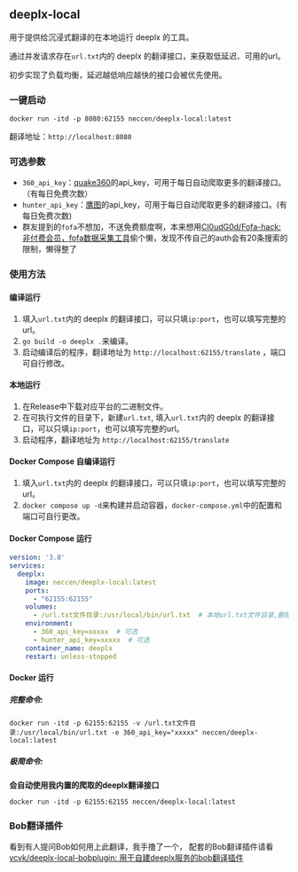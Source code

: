 ## deeplx-local

用于提供给沉浸式翻译的在本地运行 deeplx 的工具。

通过并发请求存在`url.txt`内的 deeplx 的翻译接口，来获取低延迟、可用的url。


初步实现了负载均衡，延迟越低响应越快的接口会被优先使用。

### 一键启动
`docker run -itd -p 8080:62155 neccen/deeplx-local:latest`


翻译地址：`http://localhost:8080`

### 可选参数
- `360_api_key`：[quake360](https://quake.360.net/quake/#/personal?tab=message)的api_key，可用于每日自动爬取更多的翻译接口。（有每日免费次数）
- `hunter_api_key`：[鹰图](https://hunter.qianxin.com/home/myInfo)的api_key，可用于每日自动爬取更多的翻译接口。(有每日免费次数)
- 群友提到的`fofa`不想加，不送免费额度啊，本来想用[Cl0udG0d/Fofa-hack: 非付费会员，fofa数据采集工具](https://github.com/Cl0udG0d/Fofa-hack)偷个懒，发现不传自己的auth会有20条搜索的限制，懒得整了

### 使用方法
#### 编译运行
1. 填入`url.txt`内的 deeplx 的翻译接口，可以只填`ip:port`，也可以填写完整的url。
2. `go build -o deeplx .`来编译。
3. 启动编译后的程序，翻译地址为 `http://localhost:62155/translate` ，端口可自行修改。

#### 本地运行
1. 在Release中下载对应平台的二进制文件。
2. 在可执行文件的目录下，新建`url.txt`, 填入`url.txt`内的 deeplx 的翻译接口，可以只填`ip:port`，也可以填写完整的url。
3. 启动程序，翻译地址为 `http://localhost:62155/translate`

#### Docker Compose 自编译运行
1. 填入`url.txt`内的 deeplx 的翻译接口，可以只填`ip:port`，也可以填写完整的url。
2. `docker compose up -d`来构建并启动容器，`docker-compose.yml`中的配置和端口可自行更改。

#### Docker Compose 运行
```yaml
version: '3.8'
services:
  deeplx:
    image: neccen/deeplx-local:latest
    ports:
      - "62155:62155"
    volumes:
      - /url.txt文件目录:/usr/local/bin/url.txt  # 本地url.txt文件目录,删除此行则使用内置的已经爬取的deeplx翻译接口
    environment:
      - 360_api_key=xxxxx  # 可选
      - hunter_api_key=xxxxx  # 可选
    container_name: deeplx
    restart: unless-stopped
```

#### Docker 运行
##### 完整命令:

`docker run -itd -p 62155:62155 -v /url.txt文件目录:/usr/local/bin/url.txt -e 360_api_key="xxxxx" neccen/deeplx-local:latest`

##### 极简命令: 
**会自动使用我内置的爬取的deeplx翻译接口**



`docker run -itd -p 62155:62155 neccen/deeplx-local:latest`


### Bob翻译插件
看到有人提问Bob如何用上此翻译，我手撸了一个，
配套的Bob翻译插件请看 [ycvk/deeplx-local-bobplugin: 用于自建deeplx服务的bob翻译插件](https://github.com/ycvk/deeplx-local-bobplugin)